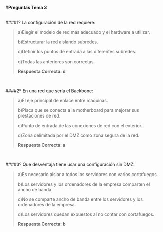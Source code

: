 ﻿#**Preguntas  Tema 3**</br></br>

####1º La configuración de la red requiere:

> a)Elegir el modelo de red más adecuado y el hardware a utilizar.
>
> b)Estructurar la red aislando subredes.
>
> c)Definir los puntos de entrada a las diferentes subredes.
>
> d)Todas las anteriores son correctas.
> 
>**Respuesta Correcta: d**
</br>

####2º En una red que sería el Backbone:

> a)El eje principal de enlace entre máquinas.
>
> b)Placa que se conecta a la motherboard para mejorar sus prestaciones de red.
>
> c)Punto de entrada de las conexiones de red con el exterior.
>
> d)Zona delimitada por el DMZ como zona segura de la red.
> 
>**Respuesta Correcta: a**

</br>

####3º Que desventaja tiene usar una configuración sin DMZ:

> a)Es necesario aislar a todos los servidores con varios cortafuegos.
>
> b)Los servidores y los ordenadores de la empresa comparten el ancho de banda.
>
> c)No se comparte ancho de banda entre los servidores y los ordenadores de la empresa.
>
> d)Los servidores quedan expuestos al no contar con cortafuegos.
> 
>**Respuesta Correcta: b**

</br>

